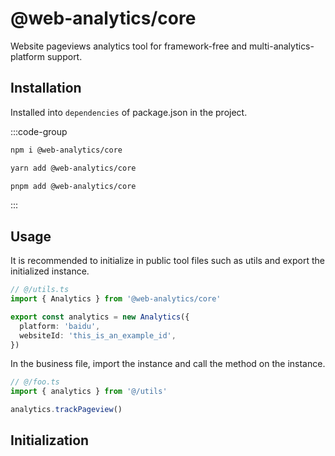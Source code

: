 # @web-analytics/core

Website pageviews analytics tool for framework-free and multi-analytics-platform support.

## Installation

Installed into `dependencies` of package.json in the project.

:::code-group

```bash [npm]
npm i @web-analytics/core
```

```bash [yarn]
yarn add @web-analytics/core
```

```bash [pnpm]
pnpm add @web-analytics/core
```

:::

## Usage

It is recommended to initialize in public tool files such as utils and export the initialized instance.

```ts
// @/utils.ts
import { Analytics } from '@web-analytics/core'

export const analytics = new Analytics({
  platform: 'baidu',
  websiteId: 'this_is_an_example_id',
})
```

In the business file, import the instance and call the method on the instance.

```ts
// @/foo.ts
import { analytics } from '@/utils'

analytics.trackPageview()
```

## Initialization
